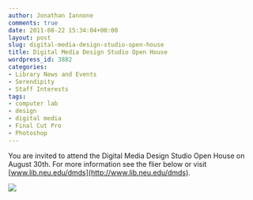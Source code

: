 ```yaml
---
author: Jonathan Iannone
comments: true
date: 2011-08-22 15:34:04+00:00
layout: post
slug: digital-media-design-studio-open-house
title: Digital Media Design Studio Open House
wordpress_id: 3882
categories:
- Library News and Events
- Serendipity
- Staff Interests
tags:
- computer lab
- design
- digital media
- Final Cut Pro
- Photoshop
---
```


You are invited to attend the Digital Media Design Studio Open House on August 30th. For more information see the flier below or visit [www.lib.neu.edu/dmds](http://www.lib.neu.edu/dmds).

[![](http://www.lib.neu.edu/snippets/wp-content/uploads/2011/08/DMDS-Open-House-Invitation.jpeg)](http://www.lib.neu.edu/snippets/wp-content/uploads/2011/08/DMDS-Open-House-Invitation.jpeg)
